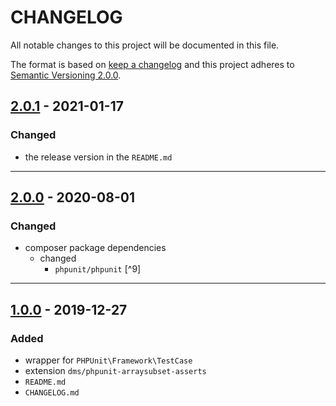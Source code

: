 # CHANGELOG

All notable changes to this project will be documented in this file.

The format is based on [keep a changelog][xtlink-keep-a-changelog]
and this project adheres to [Semantic Versioning 2.0.0][xtlink-semantic-versioning].

## [2.0.1] - 2021-01-17

### Changed

* the release version in the `README.md`

[2.0.1]: https://github.com/codekandis/phpunit/compare/2.0.0...2.0.1

---
## [2.0.0] - 2020-08-01

### Changed

* composer package dependencies
  * changed
    * `phpunit/phpunit` [^9]

[2.0.0]: https://github.com/codekandis/phpunit/compare/1.0.0...2.0.0

---
## [1.0.0] - 2019-12-27

### Added

* wrapper for `PHPUnit\Framework\TestCase`
* extension `dms/phpunit-arraysubset-asserts`
* `README.md`
* `CHANGELOG.md`

[1.0.0]: https://github.com/codekandis/phpunit/tree/1.0.0



[xtlink-keep-a-changelog]: http://keepachangelog.com/en/1.0.0/
[xtlink-semantic-versioning]: http://semver.org/spec/v2.0.0.html
